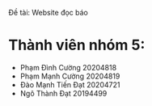 Đề tài: Website đọc báo

# Thành viên nhóm 5:
* Phạm Đình Cường 20204818
* Phạm Mạnh Cường 20204819
* Đào Mạnh Tiến Đạt 20204721
* Ngô Thành Đạt 20194499

